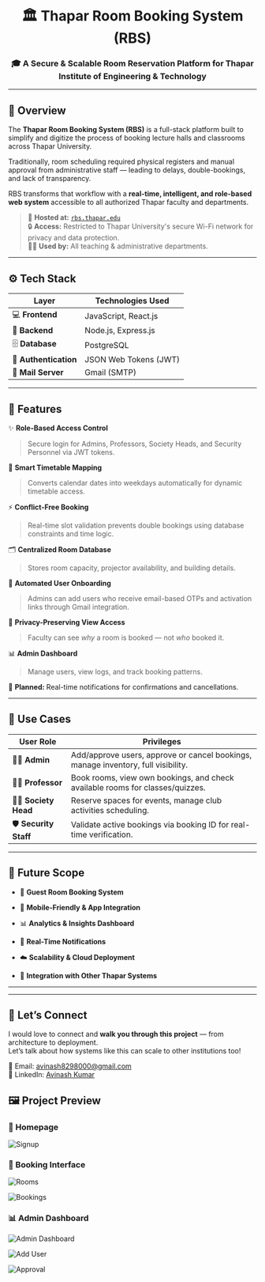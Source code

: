 <div align="center">

# 🏛️ Thapar Room Booking System (RBS)

### 🎓 A Secure & Scalable Room Reservation Platform for Thapar Institute of Engineering & Technology

</div>

---

## 📘 Overview

The **Thapar Room Booking System (RBS)** is a full-stack platform built to simplify and digitize the process of booking lecture halls and classrooms across Thapar University.

Traditionally, room scheduling required physical registers and manual approval from administrative staff — leading to delays, double-bookings, and lack of transparency.

RBS transforms that workflow with a **real-time, intelligent, and role-based web system** accessible to all authorized Thapar faculty and departments.

> 🏫 **Hosted at:** [`rbs.thapar.edu`](https://rbs.thapar.edu)  
> 🔒 **Access:** Restricted to Thapar University's secure Wi-Fi network for privacy and data protection.  
> 👩‍🏫 **Used by:** All teaching & administrative departments.

---

## ⚙️ Tech Stack

| Layer                 | Technologies Used     |
| --------------------- | --------------------- |
| 💻 **Frontend**       | JavaScript, React.js  |
| 🧠 **Backend**        | Node.js, Express.js   |
| 🗄️ **Database**       | PostgreSQL            |
| 🔐 **Authentication** | JSON Web Tokens (JWT) |
| 📧 **Mail Server**    | Gmail (SMTP)          |

---

## 🚀 Features

✨ **Role-Based Access Control**

> Secure login for Admins, Professors, Society Heads, and Security Personnel via JWT tokens.

📅 **Smart Timetable Mapping**

> Converts calendar dates into weekdays automatically for dynamic timetable access.

⚡ **Conflict-Free Booking**

> Real-time slot validation prevents double bookings using database constraints and time logic.

🗂️ **Centralized Room Database**

> Stores room capacity, projector availability, and building details.

📧 **Automated User Onboarding**

> Admins can add users who receive email-based OTPs and activation links through Gmail integration.

🧾 **Privacy-Preserving View Access**

> Faculty can see _why_ a room is booked — not _who_ booked it.

📊 **Admin Dashboard**

> Manage users, view logs, and track booking patterns.

💬 **Planned:** Real-time notifications for confirmations and cancellations.

---

## 🧠 Use Cases

| User Role             | Privileges                                                                        |
| --------------------- | --------------------------------------------------------------------------------- |
| 👨‍💼 **Admin**          | Add/approve users, approve or cancel bookings, manage inventory, full visibility. |
| 👩‍🏫 **Professor**      | Book rooms, view own bookings, and check available rooms for classes/quizzes.     |
| 🧑‍🎓 **Society Head**   | Reserve spaces for events, manage club activities scheduling.                     |
| 🛡️ **Security Staff** | Validate active bookings via booking ID for real-time verification.               |

---

## 🔮 Future Scope

- 🏨 **Guest Room Booking System**

- 📱 **Mobile-Friendly & App Integration**

- 📊 **Analytics & Insights Dashboard**

- 🔔 **Real-Time Notifications**

- ☁️ **Scalability & Cloud Deployment**

- 🤝 **Integration with Other Thapar Systems**

---

---

## 💬 Let’s Connect

I would love to connect and **walk you through this project** — from architecture to deployment.  
Let’s talk about how systems like this can scale to other institutions too!

📧 Email: [avinash8298000@gmail.com](mailto:avinash8298000@gmail.com)  
🔗 LinkedIn: [Avinash Kumar](https://www.linkedin.com/in/avikumar1084/)

## 🖼️ Project Preview

### 🎨 Homepage

![Signup](/Images/Signup.jpeg)

### 🧾 Booking Interface

![Rooms](./Images/Rooms.jpeg)

![Bookings](./Images/Bookings.jpeg)

### 📊 Admin Dashboard

![Admin Dashboard](./Images/Dashboard.jpeg)

![Add User](./Images/AddUser.jpeg)

![Approval](./Images/Approval.jpeg)
